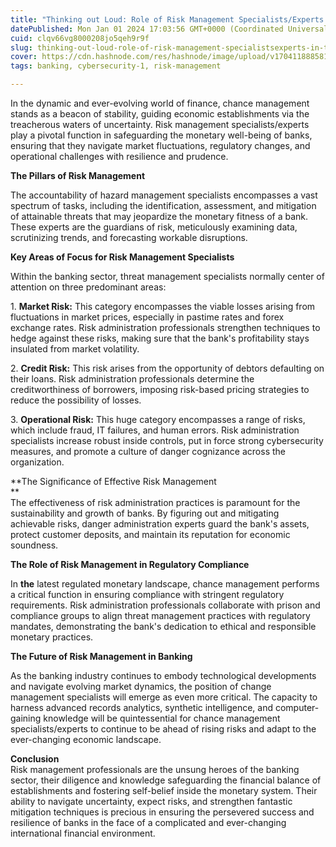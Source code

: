 ```yaml
---
title: "Thinking out Loud: Role of Risk Management Specialists/Experts in the Banking Sector. PART 1"
datePublished: Mon Jan 01 2024 17:03:56 GMT+0000 (Coordinated Universal Time)
cuid: clqv66vg8000208jo5qeh9r9f
slug: thinking-out-loud-role-of-risk-management-specialistsexperts-in-the-banking-sector-part-1
cover: https://cdn.hashnode.com/res/hashnode/image/upload/v1704118885816/89504707-a8a7-49bb-a85f-f0cf2ffece94.png
tags: banking, cybersecurity-1, risk-management

---
```


In the dynamic and ever-evolving world of finance, chance management stands as a beacon of stability, guiding economic establishments via the treacherous waters of uncertainty. Risk management specialists/experts play a pivotal function in safeguarding the monetary well-being of banks, ensuring that they navigate market fluctuations, regulatory changes, and operational challenges with resilience and prudence.  

**The Pillars of Risk Management**  
  
The accountability of hazard management specialists encompasses a vast spectrum of tasks, including the identification, assessment, and mitigation of attainable threats that may jeopardize the monetary fitness of a bank. These experts are the guardians of risk, meticulously examining data, scrutinizing trends, and forecasting workable disruptions.  
  
**Key Areas of Focus for Risk Management Specialists**  
  
Within the banking sector, threat management specialists normally center of attention on three predominant areas:  
  
1\. **Market Risk:** This category encompasses the viable losses arising from fluctuations in market prices, especially in pastime rates and forex exchange rates. Risk administration professionals strengthen techniques to hedge against these risks, making sure that the bank's profitability stays insulated from market volatility.  
  
2\. **Credit Risk:** This risk arises from the opportunity of debtors defaulting on their loans. Risk administration professionals determine the creditworthiness of borrowers, imposing risk-based pricing strategies to reduce the possibility of losses.  
  
3\. **Operational Risk:** This huge category encompasses a range of risks, which include fraud, IT failures, and human errors. Risk administration specialists increase robust inside controls, put in force strong cybersecurity measures, and promote a culture of danger cognizance across the organization.  
  
**The Significance of Effective Risk Management  
**  
The effectiveness of risk administration practices is paramount for the sustainability and growth of banks. By figuring out and mitigating achievable risks, danger administration experts guard the bank's assets, protect customer deposits, and maintain its reputation for economic soundness.  
  
**The Role of Risk Management in Regulatory Compliance**  
  
In **the** latest regulated monetary landscape, chance management performs a critical function in ensuring compliance with stringent regulatory requirements. Risk administration professionals collaborate with prison and compliance groups to align threat management practices with regulatory mandates, demonstrating the bank's dedication to ethical and responsible monetary practices.  
  
**The Future of Risk Management in Banking**  
  
As the banking industry continues to embody technological developments and navigate evolving market dynamics, the position of change management specialists will emerge as even more critical. The capacity to harness advanced records analytics, synthetic intelligence, and computer-gaining knowledge will be quintessential for chance management specialists/experts to continue to be ahead of rising risks and adapt to the ever-changing economic landscape.  
  
**Conclusion**  
Risk management professionals are the unsung heroes of the banking sector, their diligence and knowledge safeguarding the financial balance of establishments and fostering self-belief inside the monetary system. Their ability to navigate uncertainty, expect risks, and strengthen fantastic mitigation techniques is precious in ensuring the persevered success and resilience of banks in the face of a complicated and ever-changing international financial environment.